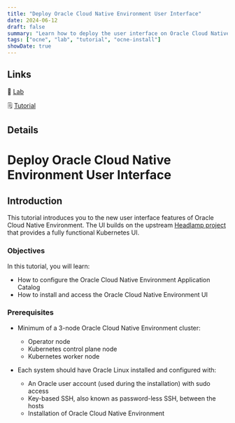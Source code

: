 ```yaml
---
title: "Deploy Oracle Cloud Native Environment User Interface"
date: 2024-06-12
draft: false
summary: "Learn how to deploy the user interface on Oracle Cloud Native Environment."
tags: ["ocne", "lab", "tutorial", "ocne-install"]
showDate: true
---
```


## Links

:crescent_moon: [Lab](https://luna.oracle.com/lab/ba62a6e2-c1aa-4d39-9836-eeb49a64a56e)

:spiral_notepad: [Tutorial](https://docs.oracle.com/en/learn/ocne-ui)

## Details

# Deploy Oracle Cloud Native Environment User Interface

## Introduction

This tutorial introduces you to the new user interface features of Oracle Cloud Native Environment. The UI builds on the upstream [Headlamp project](https://headlamp.dev/) that provides a fully functional Kubernetes UI.

### Objectives

In this tutorial, you will learn:

- How to configure the Oracle Cloud Native Environment Application Catalog
- How to install and access the Oracle Cloud Native Environment UI

### Prerequisites

- Minimum of a 3-node Oracle Cloud Native Environment cluster:

  - Operator node
  - Kubernetes control plane node
  - Kubernetes worker node

- Each system should have Oracle Linux installed and configured with:

  - An Oracle user account (used during the installation) with sudo access
  - Key-based SSH, also known as password-less SSH, between the hosts
  - Installation of Oracle Cloud Native Environment
